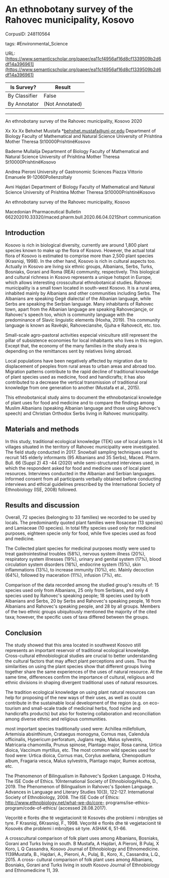 # An ethnobotany survey of the Rahovec municipality, Kosovo

CorpusID: 248110564
 
tags: #Environmental_Science

URL: [https://www.semanticscholar.org/paper/ea11cf4956af16d8cf1339509b2d6df14a396961](https://www.semanticscholar.org/paper/ea11cf4956af16d8cf1339509b2d6df14a396961)
 
| Is Survey?        | Result          |
| ----------------- | --------------- |
| By Classifier     | False |
| By Annotator      | (Not Annotated) |

---

An ethnobotany survey of the Rahovec municipality, Kosovo
2020

Xx Xx Xx 
Behxhet Mustafa *behxhet.mustafa@uni-pr.edu 
Department of Biology
Faculty of Mathematical and Natural Science
University of Prishtina
Mother Theresa St10000PrishtinëKosovo

Bademe Mullalija 
Department of Biology
Faculty of Mathematical and Natural Science
University of Prishtina
Mother Theresa St10000PrishtinëKosovo

Andrea Pieroni 
University of Gastronomic Sciences
Piazza Vittorio Emanuele 9I-12060PollenzoItaly

Avni Hajdari 
Department of Biology
Faculty of Mathematical and Natural Science
University of Prishtina
Mother Theresa St10000PrishtinëKosovo

An ethnobotany survey of the Rahovec municipality, Kosovo

Macedonian Pharmaceutical Bulletin
662202010.33320/maced.pharm.bull.2020.66.04.021Short communication


## Introduction

Kosovo is rich in biological diversity, currently are around 1,800 plant species known to make up the flora of Kosovo. However, the actual total flora of Kosovo is estimated to comprise more than 2,500 plant species (Krasniqi, 1998). In the other hand, Kosovo is rich in cultural aspects too. Actually in Kosovo are living six ethnic groups, Albanians, Serbs, Turks, Bosniaks, Gorani and Roma (REA) community, respectively. This biological and cultural richness in Kosovo represents a unique hotspot in Europe, which allows interesting crosscultural ethnobotanical studies. Rahovec municipality is a small town located in south-west Kosovo. It is a rural area, inhabited mainly by Albanians and other communities including Serbs. The Albanians are speaking Gegë dialectal of the Albanian language, while Serbs are speaking the Serbian language. Many inhabitants of Rahovec town, apart from the Albanian language are speaking Rahovecjançje, or Rahovec's speech too, which is community language with the predominance of Slavic linguistic elements (Hoxha, 2019). This community language is known as Ravëqki, Rahovecianshe, Gjuha e Rahovecit, etc. too.

Small-scale agro-pastoral activities especial viniculture still represent the pillar of subsistence economies for local inhabitants who lives in this region. Except that, the economy of the many families in the study area is depending on the remittances sent by relatives living abroad.

Local populations have been negatively affected by migration due to displacement of peoples from rural areas to urban areas and abroad too. Migration patterns contribute to the rapid decline of traditional knowledge of plant species used as medicine, food and handicrafts; it has also contributed to a decrease the vertical transmission of traditional oral knowledge from one generation to another (Mustafa et al., 2015).

This ethnobotanical study aims to document the ethnobotanical knowledge of plant uses for food and medicine and to compare the findings among Muslim Albanians (speaking Albanian language and those using Rahovec's speech) and Christian Orthodox Serbs living in Rahovec municipality.


## Materials and methods

In this study, traditional ecological knowledge (TEK) use of local plants in 14 villages situated in the territory of Rahovec municipality were investigated. The field study conducted in 2017. Snowball sampling techniques used to recruit 145 elderly informants (95 Albanians and 35 Serbs), Maced. Pharm. Bull. 66 (Suppl 2) 43 -44 (2020) while semi-structured interviews used, in which the respondent asked for food and medicine uses of local plant resources. Interviews conducted in the Albanian and Serbian languages. Informed consent from all participants verbally obtained before conducting interviews and ethical guidelines prescribed by the International Society of Ethnobiology (ISE, 2008) followed.


## Results and discussion

Overall, 72 species (belonging to 33 families) we recorded to be used by locals. The predominantly quoted plant families were Rosaceae (13 species) and Lamiaceae (10 species). In total fifty species used only for medicinal purposes, eighteen specie only for food, while five species used as food and medicine.

The Collected plant species for medicinal purposes mostly were used to treat gastrointestinal troubles (58%), nervous system illness (20%), respiratory system illnesses (19%), urinary and genital system (17%), blood circulation system disorders (16%), endocrine system (15%), skin inflammations (13%), to increase immunity (10%), etc. Mainly decoction (64%), followed by maceration (11%), infusion (7%), etc.

Comparison of the data recorded among the studied group's results of: 15 species used only from Albanians, 25 only from Serbians, and only 4 species used by Rahovec's speaking people; 18 species used by both Albanians and Serbs, 20 by Serbs and Rahovec's speaking people, 16 from Albanians and Rahovec's speaking people, and 28 by all groups. Members of the two ethnic groups ubiquitously mentioned the majority of the cited taxa; however, the specific uses of taxa differed between the groups.


## Conclusion

The study showed that this area located in southwest Kosovo still represents an important reservoir of traditional ecological knowledge. Cross-cultural ethnobiological studies are crucial to better understanding the cultural factors that may affect plant perceptions and uses. Thus the similarities on using the plant species show that different groups living together share the same experiences of the uses of natural resource. At the same time, differences confirm the importance of cultural, religious and ethnic divisions in shaping divergent traditional uses of natural resources.

The tradition ecological knowledge on using plant natural resources can help for proposing of the new ways of their uses, as well as could contribute in the sustainable local development of the region (e.g. on eco-tourism and small-scale trade of medicinal herbs, food niche and handicrafts products) but also for fostering collaboration and reconciliation among diverse ethnic and religious communities.


most important species traditionally used were: Achillea millefolium, Artemisia absinthinum, Crataegus monogyna, Cornus mas, Calendula officinalis, Hypericum perforatum, Juglans regia, Malus sylvestris, Matricaria chamomilla, Prunus spinose, Plantago major, Rosa canina, Urtica dioica, Vaccinum myrtillus, etc. The most common wild species used for food were: Urtica dioica, Cornus mas, Corylus avellana, Chenopodium album, Fragaria vesca, Malus sylvestris, Plantago major, Rumex acetosa, etc.

The Phenomenon of Bilingualism in Rahovec's Spoken Language. D Hoxha, The ISE Code of Ethics. 10International Society of EthnobiologyHoxha, D., 2019. The Phenomenon of Bilingualism in Rahovec's Spoken Language. Advances in Language and Literary Studies 10(3), 122-127. International Society of Ethnobiology, 2008. The ISE Code of Ethics: http://www.ethnobiology.net/what-we-do/core- programs/ise-ethics-program/code-of-ethics/ (accessed 28.08.2017).

Veçoritë e florës dhe të vegjetacionit të Kosovës dhe problemi i mbrojtjes së tyre. F Krasniqi, 6Krasniqi, F., 1998. Veçoritë e florës dhe të vegjetacionit të Kosovës dhe problemi i mbrojtjes së tyre. ASHAK 6, 51-66.

A crosscultural comparison of folk plant uses among Albanians, Bosniaks, Gorani and Turks living in south. B Mustafa, A Hajdari, A Pieroni, B Pulaj, X Koro, L Q Cassandra, Kosovo Journal of Ethnobiology and Ethnomedicine. 1139Mustafa, B., Hajdari, A., Pieroni, A., Pulaj, B., Koro, X., Cassandra, L.Q., 2015. A cross- cultural comparison of folk plant uses among Albanians, Bosniaks, Gorani and Turks living in south Kosovo Journal of Ethnobiology and Ethnomedicine 11, 39.